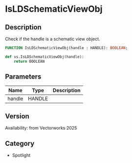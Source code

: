 # IsLDSchematicViewObj

## Description
Check if the handle is a schematic view object.

```pascal
FUNCTION IsLDSchematicViewObj(handle : HANDLE): BOOLEAN;
```

```python
def vs.IsLDSchematicViewObj(handle):
    return BOOLEAN
```

## Parameters
|Name|Type|Description|
|---|---|---|
|handle|HANDLE|   |

## Version
Availability: from Vectorworks 2025

## Category
* Spotlight

